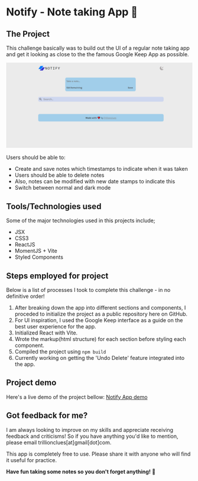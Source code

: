 # Notify - Note taking App :page_with_curl:

## The Project
This challenge basically was to build out the UI of a regular note taking app and get it looking as close to the the famous Google Keep App as possible.

![Design preview for Notify note taking app](./src/images/notify-app-demo.png)


Users should be able to:

- Create and save notes which timestamps to indicate when it was taken
- Users should be able to delete notes
- Also, notes can be modified with new date stamps to indicate this
- Switch between normal and dark mode

## Tools/Technologies used

Some of the major technologies used in this projects include;

- JSX
- CSS3
- ReactJS
- MomentJS + Vite
- Styled Components

## Steps employed for project

Below is a list of processes I took to complete this challenge - in no definitive order!

1. After breaking down the app into different sections and components, I proceded to initialize the project as a public repository here on GitHub.
2. For UI inspiration, I used the Google Keep interface as a guide on the best user experience for the app.
3. Initialized React with Vite.
4. Wrote the markup(html structure) for each section before styling each component.
5. Compiled the project using `npm build`
6. Currently working on getting the 'Undo Delete' feature integrated into the app.

## Project demo

Here's a live demo of the project bellow:
[Notify App demo](https://notify-react-app.netlify.app/)

## Got feedback for me?

I am always looking to improve on my skills and appreciate receiving feedback and criticisms! So if you have anything you'd like to mention, please email trillionclues[at]gmail[dot]com.

This app is completely free to use. Please share it with anyone who will find it useful for practice.

**Have fun taking some notes so you don't forget anything!** 🚀
